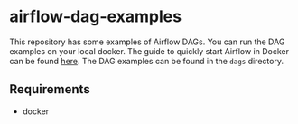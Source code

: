 # airflow-dag-examples

This repository has some examples of Airflow DAGs. You can run the DAG examples on your local docker. The guide to quickly start Airflow in Docker can be found [here](https://airflow.apache.org/docs/apache-airflow/stable/start/docker.html).
The DAG examples can be found in the `dags` directory.

## Requirements

* docker
